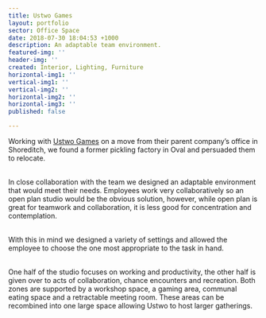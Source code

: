 ```yaml
---
title: Ustwo Games
layout: portfolio
sector: Office Space
date: 2018-07-30 18:04:53 +1000
description: An adaptable team environment.
featured-img: ''
header-img: ''
created: Interior, Lighting, Furniture
horizontal-img1: ''
vertical-img1: ''
vertical-img2: ''
horizontal-img2: ''
horizontal-img3: ''
published: false

---
```

Working with [Ustwo Games](http://ustwogames.co.uk/) on a move from their parent company’s office in Shoreditch, we found a former pickling factory in Oval and persuaded them to relocate. <br><br>

In close collaboration with the team we designed an adaptable environment that would meet their needs. Employees work very collaboratively so an open plan studio would be the obvious solution, however, while open plan is great for teamwork and collaboration, it is less good for concentration and contemplation. <br><br>

With this in mind we designed a variety of settings and allowed the employee to choose the one most appropriate to the task in hand. <br><br>

One half of the studio focuses on working and productivity, the other half is given over to acts of collaboration, chance encounters and recreation. Both zones are supported by a workshop space, a gaming area, communal eating space and a retractable meeting room. These areas can be recombined into one large space allowing Ustwo to host larger gatherings.